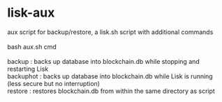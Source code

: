 # lisk-aux
aux script for backup/restore, a lisk.sh script with additional commands</br>
</br>
bash aux.sh cmd</br>
</br>
backup : backs up database into blockchain.db while stopping and restarting Lisk</br>
backuphot : backs up database into blockchain.db while Lisk is running (less secure but no interruption)</br>
restore : restores blockchain.db from within the same directory as script</br>
